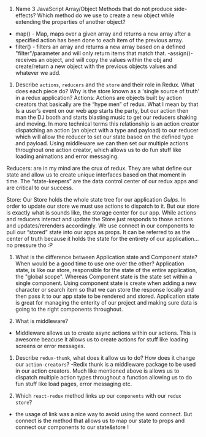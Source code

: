 1.  Name 3 JavaScript Array/Object Methods that do not produce side-effects? Which method do we use to create a new object while extending the properties of another object?
- map() - Map, maps over a given array and returns a new array after a specified action has been done to each item of the previous array.
- filter() - filters an array and returns a new array based on a defined "filter"/parameter and will only return items that match that.
-assign()- receives an object, and will copy the values within the obj and create/return a new object with the previous objects values and whatever we add. 



1.  Describe `actions`, `reducers` and the `store` and their role in Redux. What does each piece do? Why is the store known as a 'single source of truth' in a redux application?
Actions: Actions are objects built by action creators that basically are the “hype men” of redux. What I mean by that Is a user’s event on our web app starts the party, but our action then man the DJ booth and starts blasting music to get our reducers shaking and moving. In more technical terms this relationship is an action creator dispatching an action (an object with a type and payload) to our reducer which will allow the reducer to set our state based on the defined type and payload. Using middleware we can then set our multiple actions throughout one action creator, which allows us to do fun stuff like loading animations and error messaging.

Reducers: are in my mind are the crux of redux. They are what define our state and allow us to create unique interfaces based on that moment in time. The “state-keepers” are the data control center of our redux apps and are critical to our success.

Store: Our Store holds the whole state tree for our application *Gulps*. In order to update our store we must use actions to dispatch to it. But our store is exactly what is sounds like, the storage center for our app. While actions and reducers interact and update the Store just responds to those actions and updates/rerenders accordingly. We use connect in our components to pull our “stored” state into our apps as props. 
It can be referred to as the center of truth because it holds the state for the entirety of our application... no pressure tho :P 


1.  What is the difference between Application state and Component state? When would be a good time to use one over the other?
Application state, is like our store, responsible for the state of the entire application, the "global scope". Whereas Component state is the state set within a single component. Using component state is create when adding a new character or search item so that we can store the response locally and then pass it to our app state to be rendered and stored. Application state is great for managing the enterity of our project and making sure data is going to the right components throughout. 


1.  What is middleware?
- Middleware allows us to create async actions within our actions. This is awesome beacuse it allows us to create actions for stuff like loading screens or error messages.

1.  Describe `redux-thunk`, what does it allow us to do? How does it change our `action-creators`?
-Redix thunk is a middleware package to be used in our action creators. Much like mentioned above is allows us to dispatch multiple action types throughout a function allowing us to do fun stuff like load pages, error messaging etc. 

1.  Which `react-redux` method links up our `components` with our `redux store`?
- the usage of link was a nice way to avoid using the word connect. But connect is the method that allows us to map our state to props and connect our components to our state&store ! 
